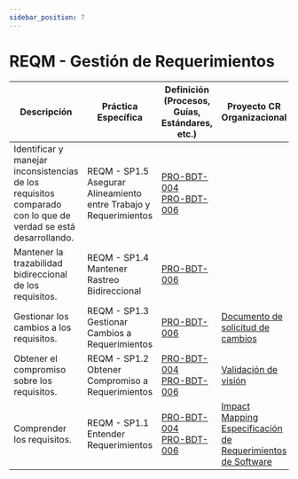 ```yaml
---
sidebar_position: 7
---
```


# REQM - Gestión de Requerimientos

| Descripción                                                                                                   | Práctica Específica                                               | Definición (Procesos, Guías, Estándares, etc.)                                                                    | Proyecto CR Organizacional                                                                                                                                                                           | Proyecto Zeitgeist                                                                                                                                                                                         | Proyecto Departamental                                                                                  |
| ------------------------------------------------------------------------------------------------------------- | ----------------------------------------------------------------- | ----------------------------------------------------------------------------------------------------------------- | ---------------------------------------------------------------------------------------------------------------------------------------------------------------------------------------------------- | ---------------------------------------------------------------------------------------------------------------------------------------------------------------------------------------------------------- | ------------------------------------------------------------------------------------------------------- |
| Identificar y manejar inconsistencias de los requisitos comparado con lo que de verdad se está desarrollando. | REQM - SP1.5 Asegurar Alineamiento entre Trabajo y Requerimientos | [PRO-BDT-004](../procesos/pro-bdt-004/pro-bdt-004.md) <br/> [PRO-BDT-006](../procesos/pro-bdt-006/pro-bdt-006.md) |                                                                                                                                                                                                      |                                                                                                                                                                                                            | [WBS DEPARTAMENTAL](https://drive.google.com/file/d/19dlRblWGMko3MZnHVwAu8GvEydhHw7jE/view?usp=sharing) |
| Mantener la trazabilidad bidireccional de los requisitos.                                                     | REQM - SP1.4 Mantener Rastreo Bidireccional                       | [PRO-BDT-006](../procesos/pro-bdt-006/pro-bdt-006.md)                                                             |                                                                                                                                                                                                      |                                                                                                                                                                                                            |                                                                                                         |
| Gestionar los cambios a los requisitos.                                                                       | REQM - SP1.3 Gestionar Cambios a Requerimientos                   | [PRO-BDT-006](../procesos/pro-bdt-006/pro-bdt-006.md)                                                             | [Documento de solicitud de cambios](https://docs.google.com/document/d/1hcUaOqzzU-aYkm2JaMZuOxFN8j4uK6sM/edit?usp=sharing&ouid=114276494331239888561&rtpof=true&sd=true)                             | [Minuta con solicitud de cambios](https://docs.google.com/document/d/1PGLgDSEp-3EZ9aWNJdfPVGLFPhf6WhWHHrlU86do5QQ/edit?usp=sharing)                                                                        |                                                                                                         |
| Obtener el compromiso sobre los requisitos.                                                                   | REQM - SP1.2 Obtener Compromiso a Requerimientos                  | [PRO-BDT-004](../procesos/pro-bdt-004/pro-bdt-004.md) <br/> [PRO-BDT-006](../procesos/pro-bdt-006/pro-bdt-006.md) | [Validación de visión](https://drive.google.com/file/d/1wecDfQLDSGAZmGeaIjgTBxAXwvj5nQnU/view?usp=sharing)                                                                                           | [Validación de visión](https://drive.google.com/file/d/1ybUscF3BkzVdzzELfLtguIYepLNxIIm2/view?usp=sharing)                                                                                                 |                                                                                                         |
| Comprender los requisitos.                                                                                    | REQM - SP1.1 Entender Requerimientos                              | [PRO-BDT-004](../procesos/pro-bdt-004/pro-bdt-004.md) <br/> [PRO-BDT-006](../procesos/pro-bdt-006/pro-bdt-006.md) | [Impact Mapping](../cr/impact-mapping-cr.md) <br /> [Especificación de Requerimientos de Software](https://docs.google.com/document/d/1hI8OAU9Ew45tZoit4cKFguI77ariTvotBL8Udo071mU/edit?usp=sharing) | [Impact Mapping](../zeitgeist/imapactMappingZG.md) <br /> [Especificación de Requerimientos de Software](https://docs.google.com/document/d/1j7CtRqzuAebw2_GAww44feldwdizBmAH_09C2hNYo3M/edit?usp=sharing) |                                                                                                         |
